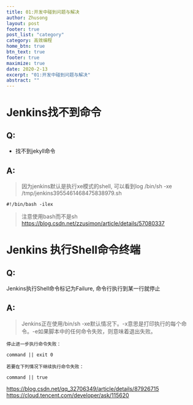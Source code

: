 ```yaml
---
title: 01:开发中碰到问题与解决
author: Zhusong
layout: post
footer: true
post_list: "category"
category: 高效编程
home_btn: true
btn_text: true
footer: true
maximize: true
date: 2020-2-13
excerpt: "01:开发中碰到问题与解决"
abstract: ""
---
```



# Jenkins找不到命令

## Q:
 * 找不到jekyll命令  

## A: 

> 因为jenkins默认是执行xe模式的shell, 可以看到log
> /bin/sh -xe /tmp/jenkins3955461468475838979.sh  
> 
```
#!/bin/bash -ilex
```
> 注意使用bash而不是sh
<https://blog.csdn.net/zzusimon/article/details/57080337>


# Jenkins 执行Shell命令终端

## Q:
Jenkins执行Shell命令标记为Failure, 命令行执行到某一行就停止
## A:
> Jenkins正在使用/bin/sh -xe默认情况下。-x意思是打印执行的每个命令。-e如果脚本中的任何命令失败，则意味着退出失败。
> 

 ```
停止进一步执行命令失败：

command || exit 0
	
若要在下列情况下继续执行命令失败：
	
command || true
 ```
<https://blog.csdn.net/qq_32706349/article/details/87926715>
<https://cloud.tencent.com/developer/ask/115620>